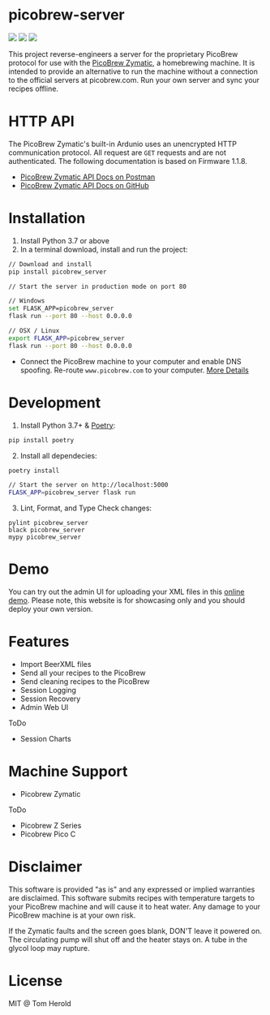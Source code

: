 # picobrew-server
<img src="https://img.shields.io/pypi/v/picobrew_server"> <img src="https://img.shields.io/pypi/pyversions/picobrew_server"> <img src="https://img.shields.io/github/workflow/status/hotzenklotz/picobrew-server/Test and Lint/master">


This project reverse-engineers a server for the proprietary PicoBrew protocol for use with the [PicoBrew Zymatic](http://www.picobrew.com/), a homebrewing machine. It is intended to provide an alternative to run the machine without a connection to the official servers at picobrew.com. Run your own server and sync your recipes offline.

# HTTP API
The PicoBrew Zymatic's built-in Ardunio uses an unencrypted HTTP communication protocol. All request are `GET` requests and are not authenticated. The following documentation is based on Firmware 1.1.8.

- [PicoBrew Zymatic API Docs on Postman](https://documenter.getpostman.com/view/234053/Szf54VEX?version=latest)
- [PicoBrew Zymatic API Docs on GitHub](https://github.com/hotzenklotz/picobrew-server/wiki/PicoBrew-API)

# Installation

1. Install Python 3.7 or above
2. In a terminal download, install and run the project:
```bash
// Download and install
pip install picobrew_server

// Start the server in production mode on port 80

// Windows 
set FLASK_APP=picobrew_server
flask run --port 80 --host 0.0.0.0

// OSX / Linux
export FLASK_APP=picobrew_server 
flask run --port 80 --host 0.0.0.0
```

- Connect the PicoBrew machine to your computer and enable DNS spoofing. Re-route `www.picobrew.com` to your computer.
[More Details](https://github.com/hotzenklotz/picobrew-server/wiki/Install)

# Development 

1. Install Python 3.7+ & [Poetry](https://python-poetry.org/):

```bash
pip install poetry
```

2. Install all dependecies:

```bash
poetry install

// Start the server on http://localhost:5000
FLASK_APP=picobrew_server flask run
```

3. Lint, Format, and Type Check changes:
```
pylint picobrew_server
black picobrew_server
mypy picobrew_server
```


# Demo
You can try out the admin UI for uploading your XML files in this [online demo](https://picobrew.herokuapp.com). Please note, this website is for showcasing only and you should deploy your own version.


# Features
- Import BeerXML files
- Send all your recipes to the PicoBrew
- Send cleaning recipes to the PicoBrew
- Session Logging
- Session Recovery
- Admin Web UI

ToDo

- Session Charts

# Machine Support
- Picobrew Zymatic

ToDo
- Picobrew Z Series
- Picobrew Pico C

# Disclaimer
This software is provided "as is" and any expressed or implied warranties are disclaimed. This software submits recipes with temperature targets to your PicoBrew machine and will cause it to heat water. Any damage to your PicoBrew machine is at your own risk.

If the Zymatic faults and the screen goes blank, DON'T leave it powered on. The circulating pump will shut off and the heater stays on. A tube in the glycol loop may rupture.

# License

MIT @ Tom Herold

